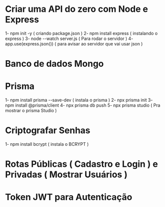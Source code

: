 # Criar uma API do zero com Node e Express

1- npm init -y ( criando package.json )
2- npm install express ( instalando o express )
3- node --watch server.js ( Para rodar o servidor )
4- app.use(express.json()) ( para avisar ao servidor que vai usar json )

# Banco de dados Mongo


# Prisma 
1- npm install prisma --save-dev  ( instala o prisma )
2- npx prisma init
3- npm install @prisma/client
4- npx prisma db push
5- npx prisma studio ( Pra mostrar o prisma Studio )

# Criptografar Senhas
1- npm install bcrypt  ( instala o BCRYPT )

# Rotas Públicas ( Cadastro e Login ) e Privadas ( Mostrar Usuários )
# Token JWT para Autenticação
